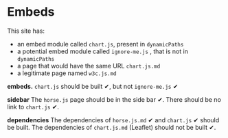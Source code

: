 # Embeds

This site has:
* an embed module called `chart.js`, present in `dynamicPaths`
* a potential embed module called `ignore-me.js` , that is not in `dynamicPaths`
* a page that would have the same URL `chart.js.md`
* a legitimate page named `w3c.js.md`

**embeds.** `chart.js` should be built ✔, but not `ignore-me.js` ✔

**sidebar** The `horse.js` page should be in the side bar ✔. There should be no link to `chart.js` ✔︎.

**dependencies** The dependencies of `horse.js.md` ✔ and `chart.js` ✔ should be built. The dependencies of `chart.js.md` (Leaflet) should not be built ✔.
